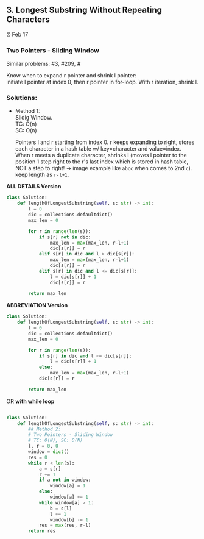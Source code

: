 ## 3. Longest Substring Without Repeating Characters

:alarm_clock: Feb 17

### Two Pointers - Sliding Window
Similar problems:  #3, #209, #

Know when to expand r pointer and shrink l pointer:\
initiate l pointer at index 0, then r pointer in for-loop. With r iteration, shrink l.

### Solutions:

- Method 1:\
  Slidig Window.\
  TC: O(n)\
  SC: O(n)

  Pointers l and r starting from index 0. r keeps expanding to right, stores each character in a hash table w/ key=character and value=index.\
  When r meets a duplicate character, shrinks l (moves l pointer to the position 1 step right to the r's last index which is stored in hash table, NOT a step to right! -> image example like `abcc` when comes to 2nd `c`).\
  keep length as `r-l+1`.

**ALL DETAILS Version**
```python
class Solution:
    def lengthOfLongestSubstring(self, s: str) -> int:
        l = 0
        dic = collections.defaultdict()
        max_len = 0

        for r in range(len(s)):
            if s[r] not in dic:
                max_len = max(max_len, r-l+1)
                dic[s[r]] = r
            elif s[r] in dic and l > dic[s[r]]:
                max_len = max(max_len, r-l+1)
                dic[s[r]] = r 
            elif s[r] in dic and l <= dic[s[r]]:
                l = dic[s[r]] + 1
                dic[s[r]] = r
        
        return max_len
```

**ABBREVIATION Version**
```python
class Solution:
    def lengthOfLongestSubstring(self, s: str) -> int:
        l = 0
        dic = collections.defaultdict()
        max_len = 0

        for r in range(len(s)):
            if s[r] in dic and l <= dic[s[r]]:
                l = dic[s[r]] + 1
            else:
                max_len = max(max_len, r-l+1)
            dic[s[r]] = r

        return max_len
```

OR **with while loop**
```python

class Solution:
    def lengthOfLongestSubstring(self, s: str) -> int:
        ## Method 2:
        # Two Pointers - Sliding Window
        # TC: O(N), SC: O(N)
        l, r = 0, 0
        window = dict()
        res = 0
        while r < len(s):
            a = s[r]
            r += 1
            if a not in window:
                window[a] = 1
            else:
                window[a] += 1
            while window[a] > 1:
                b = s[l]
                l += 1
                window[b] -= 1
            res = max(res, r-l)
        return res


```
